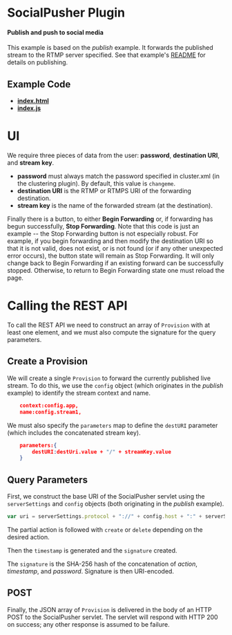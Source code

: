 # SocialPusher Plugin
#### Publish and push to social media
This example is based on the *publish* example. It forwards the published stream to the RTMP server specified. See that example's [README](../publish/README.md) for details on publishing.

## Example Code
- **[index.html](index.html)**
- **[index.js](index.js)**

# UI
We require three pieces of data from the user: **password**, **destination URI**, and **stream key**.

* **password** must always match the password specified in cluster.xml (in the clustering plugin). By default, this value is `changeme`.
* **destination URI** is the RTMP or RTMPS URI of the forwarding destination.
* **stream key** is the name of the forwarded stream (at the destination).

Finally there is a button, to either **Begin Forwarding** or, if forwarding has begun successfully, **Stop Forwarding**. Note that this code is just an example -- the Stop Forwarding button is not especially robust. For example, if you begin forwarding and then modify the destination URI so that it is not valid, does not exist, or is not found (or if any other unexpected error occurs), the button state will remain as Stop Forwarding. It will only change back to Begin Forwarding if an existing forward can be successfully stopped. Otherwise, to return to Begin Forwarding state one must reload the page.

# Calling the REST API
To call the REST API we need to construct an array of `Provision` with at least one element, and we must also compute the signature for the query parameters.

## Create a Provision
We will create a single `Provision` to forward the currently published live stream. To do 
this, we use the `config` object (which originates in the *publish* example) to identify the stream context and name.
```json
	context:config.app,
	name:config.stream1,
```

We must also specify the `parameters` map to define the `destURI` parameter (which includes the concatenated stream key).
```json
	parameters:{
		destURI:destUri.value + "/" + streamKey.value
	}
```

## Query Parameters
First, we construct the base URI of the SocialPusher servlet using the `serverSettings` and `config` objects (both originating in the *publish* example).
```javascript
var uri = serverSettings.protocol + "://" + config.host + ":" + serverSettings.httpport + "/socialpusher/api?action=provision.";
```

The partial action is followed with `create` or `delete` depending on the desired action.

Then the `timestamp` is generated and the `signature` created.

The `signature` is the SHA-256 hash of the concatenation of *action*, *timestamp*, and *password*. Signature is then URI-encoded.

## POST
Finally, the JSON array of `Provision` is delivered in the body of an HTTP POST to the SocialPusher servlet. The servlet will respond with HTTP 200 on success; any other response is assumed to be failure. 
